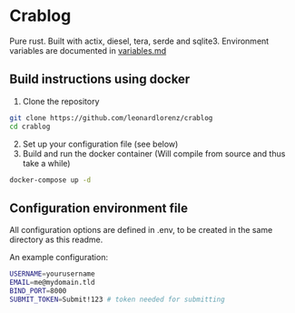 # Crablog

Pure rust. Built with actix, diesel, tera, serde and sqlite3.
Environment variables are documented in [variables.md](./doc/environment.md)

## Build instructions using docker

1. Clone the repository
```bash
git clone https://github.com/leonardlorenz/crablog
cd crablog
```
2. Set up your configuration file (see below)
3. Build and run the docker container (Will compile from source and thus take a while)
```bash
docker-compose up -d
```

## Configuration environment file

All configuration options are defined in .env, to be created in the same directory as this readme.

An example configuration:

```bash
USERNAME=yourusername
EMAIL=me@mydomain.tld
BIND_PORT=8000
SUBMIT_TOKEN=Submit!123 # token needed for submitting
```
